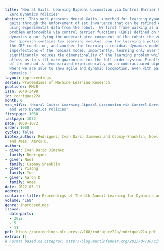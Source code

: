 ```yaml
---
title: 'Neural Gaits: Learning Bipedal Locomotion via Control Barrier Functions and
  Zero Dynamics Policies'
abstract: 'This work presents Neural Gaits, a method for learning dynamic walking
  gaits through the enforcement of set invariance that can be refined episodically
  using experimental data from the robot.  We first frame walking as a set invariance
  problem enforceable via control barrier functions (CBFs) defined on the reduced-order
  dynamics quantifying the underactuated component of the robot: the zero dynamics.
  Our approach contains two learning modules: one for learning a policy that satisfies
  the CBF condition, and another for learning a residual dynamics model to refine
  imperfections of the nominal model. Importantly, learning only over the zero dynamics
  significantly reduces the dimensionality of the learning problem while using CBFs
  allows us to still make guarantees for the full-order system. Finally, the applicability
  of the method is demonstrated experimentally on an underactuated bipedal robot,
  where we are able to show agile and dynamic locomotion, even with partially unknown
  dynamics.'
layout: inproceedings
series: Proceedings of Machine Learning Research
publisher: PMLR
issn: 2640-3498
id: rodriguez22a
month: 0
tex_title: 'Neural Gaits: Learning Bipedal Locomotion via Control Barrier Functions
  and Zero Dynamics Policies'
firstpage: 1060
lastpage: 1072
page: 1060-1072
order: 1060
cycles: false
bibtex_author: Rodriguez, Ivan Dario Jimenez and Csomay-Shanklin, Noel and Yue, Yisong
  and Ames, Aaron D.
author:
- given: Ivan Dario Jimenez
  family: Rodriguez
- given: Noel
  family: Csomay-Shanklin
- given: Yisong
  family: Yue
- given: Aaron D.
  family: Ames
date: 2022-05-11
address:
container-title: Proceedings of The 4th Annual Learning for Dynamics and Control Conference
volume: '168'
genre: inproceedings
issued:
  date-parts:
  - 2022
  - 5
  - 11
pdf: https://proceedings.mlr.press/v168/rodriguez22a/rodriguez22a.pdf
extras: []
# Format based on citeproc: http://blog.martinfenner.org/2013/07/30/citeproc-yaml-for-bibliographies/
---
```


